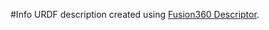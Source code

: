 #Info
URDF description created using [Fusion360 Descriptor](https://github.com/cadop/fusion360descriptor).
